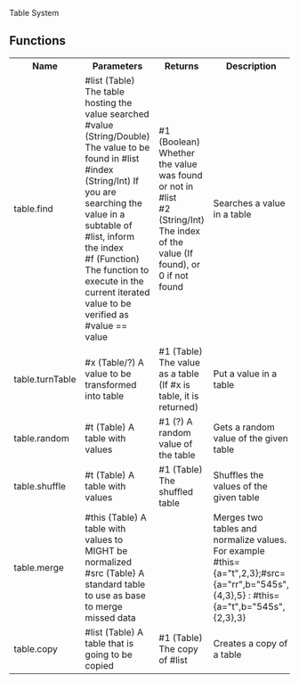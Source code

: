 Table System

## Functions
<table>
  <tr>
    <th>Name</th>
    <th>Parameters</th>
    <th>Returns</th>
    <th>Description</th>
  </tr>
  <tr>
    <td>table.find</td>
    <td>#list (Table) The table hosting the value searched<br>#value (String/Double) The value to be found in #list<br>#index (String/Int) If you are searching the value in a subtable of #list, inform the index<br>#f (Function) The function to execute in the current iterated value to be verified as #value == value</td>
    <td>#1 (Boolean) Whether the value was found or not in #list<br>#2 (String/Int) The index of the value (If found),
 or 0 if not found</td>
    <td>Searches a value in a table</td>
  </tr>
  <tr>
    <td>table.turnTable</td>
    <td>#x (Table/?) A value to be transformed into table</td>
    <td>#1 (Table) The value as a table (If #x is table, it is returned)</td>
    <td>Put a value in a table</td>
  </tr>
  <tr>
    <td>table.random</td>
    <td>#t (Table) A table with values</td>
    <td>#1 (?) A random value of the table</td>
    <td>Gets a random value of the given table</td>
  </tr>
  <tr>
    <td>table.shuffle</td>
    <td>#t (Table) A table with values</td>
    <td>#1 (Table) The shuffled table</td>
    <td>Shuffles the values of the given table</td>
  </tr>
  <tr>
    <td>table.merge</td>
    <td>#this (Table) A table with values to MIGHT be normalized<br>#src (Table) A standard table to use as base to merge missed data</td>
    <td></td>
    <td>Merges two tables and normalize values. For example #this={a="t",2,3};#src={a="rr",b="545s",{4,3},5} : #this={a="t",b="545s",{2,3},3}</td>
  </tr>
   <tr>
    <td>table.copy</td>
    <td>#list (Table) A table that is going to be copied</td>
    <td>#1 (Table) The copy of #list</td>
    <td>Creates a copy of a table</td>
  </tr>
</table>